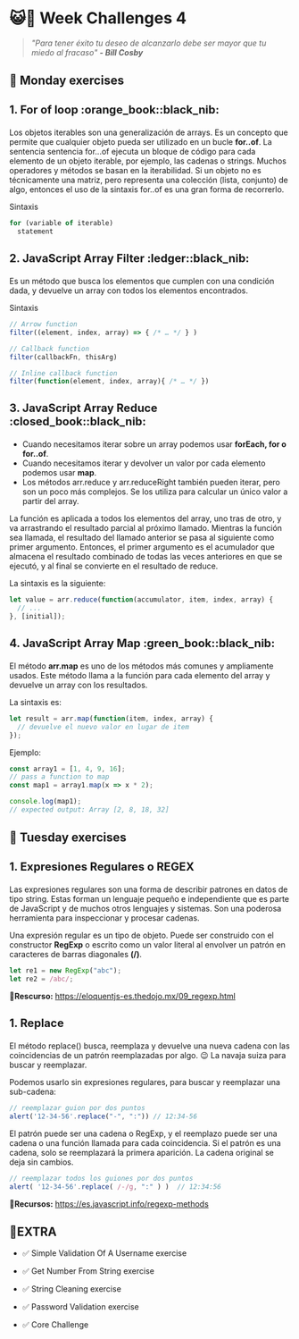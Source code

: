 # :smiley_cat::high_brightness: Week Challenges 4
> *"Para tener éxito tu deseo de alcanzarlo debe ser mayor que tu miedo al fracaso"* 
>***- Bill Cosby***

## :date: Monday exercises
<h3 style="font-size: 20px">1. For of loop :orange_book::black_nib:</h3>

Los objetos iterables son una generalización de arrays. Es un concepto que permite que cualquier objeto pueda ser utilizado en un bucle **for..of**. La sentencia sentencia for...of ejecuta un bloque de código para cada elemento de un objeto iterable, por ejemplo, las cadenas o strings. 
Muchos operadores y métodos se basan en la iterabilidad. Si un objeto no es técnicamente una matriz, pero representa una colección (lista, conjunto) de algo, entonces el uso de la sintaxis for..of es una gran forma de recorrerlo. 

Sintaxis 
```javascript 
for (variable of iterable)
  statement
```

<h3 style="font-size: 20px">2. JavaScript Array Filter :ledger::black_nib:</h3>

Es un método que busca los elementos que cumplen con una condición dada, y devuelve un array con todos los elementos encontrados. 

Sintaxis 

```javascript
// Arrow function
filter((element, index, array) => { /* … */ } )

// Callback function
filter(callbackFn, thisArg)

// Inline callback function
filter(function(element, index, array){ /* … */ })
```


<h3 style="font-size: 20px">3. JavaScript Array Reduce :closed_book::black_nib:</h3>

- Cuando necesitamos iterar sobre un array podemos usar **forEach, for o for..of**.
- Cuando necesitamos iterar y devolver un valor por cada elemento podemos usar **map**.
- Los métodos arr.reduce y arr.reduceRight también pueden iterar, pero son un poco más complejos. Se los utiliza para calcular un único valor a partir del array.

La función es aplicada a todos los elementos del array, uno tras de otro, y va arrastrando el resultado parcial al próximo llamado. Mientras la función sea llamada, el resultado del llamado anterior se pasa al siguiente como primer argumento. Entonces, el primer argumento es el acumulador que almacena el resultado combinado de todas las veces anteriores en que se ejecutó, y al final se convierte en el resultado de reduce.

La sintaxis es la siguiente:

```javascript 
let value = arr.reduce(function(accumulator, item, index, array) {
  // ...
}, [initial]);
```


<h3 style="font-size: 20px">4. JavaScript Array Map :green_book::black_nib:</h3>

El método **arr.map** es uno de los métodos más comunes y ampliamente usados. Este método llama a la función para cada elemento del array y devuelve un array con los resultados. 

La sintaxis es:
```javascript
let result = arr.map(function(item, index, array) {
  // devuelve el nuevo valor en lugar de item
});
```

Ejemplo: 
``` javascript
const array1 = [1, 4, 9, 16];
// pass a function to map
const map1 = array1.map(x => x * 2);

console.log(map1);
// expected output: Array [2, 8, 18, 32]
```

## :date: Tuesday exercises
<h3 style="font-size: 20px">1. Expresiones Regulares o REGEX</h3>

Las expresiones regulares son una forma de describir patrones en datos de tipo string. Estas forman un lenguaje pequeño e independiente que es parte de JavaScript y de muchos otros lenguajes y sistemas. Son una poderosa herramienta para inspeccionar y procesar cadenas. 

Una expresión regular es un tipo de objeto. Puede ser construido con el constructor **RegExp** o escrito como un valor literal al envolver un patrón en caracteres de barras diagonales **(/)**.

```javascript
let re1 = new RegExp("abc");
let re2 = /abc/;
```

:link:**Rescurso:** https://eloquentjs-es.thedojo.mx/09_regexp.html

<h3 style="font-size: 20px">1. Replace</h3>

El método replace() busca, reemplaza y devuelve una nueva cadena con las coincidencias de un patrón reemplazadas por algo. :wink: La navaja suiza para buscar y reemplazar. 

Podemos usarlo sin expresiones regulares, para buscar y reemplazar una sub-cadena:
```javascript 	
// reemplazar guion por dos puntos
alert('12-34-56'.replace("-", ":")) // 12:34-56
``` 

El patrón puede ser una cadena o RegExp, y el reemplazo puede ser una cadena o una función llamada para cada coincidencia. Si el patrón es una cadena, solo se reemplazará la primera aparición. La cadena original se deja sin cambios.
```javascript 	
// reemplazar todos los guiones por dos puntos
alert( '12-34-56'.replace( /-/g, ":" ) )  // 12:34:56
``` 
	
:link:**Recursos:** https://es.javascript.info/regexp-methods


## :anger:EXTRA 

- :white_check_mark: Simple Validation Of A Username exercise
- :white_check_mark: Get Number From String exercise
- :white_check_mark: String Cleaning exercise
- :white_check_mark: Password Validation exercise

- :white_check_mark: Core Challenge 
